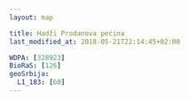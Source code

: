 ```yaml
---
layout: map

title: Hadži Prodanova pećina
last_modified_at: 2018-05-21T22:14:45+02:00

WDPA: [328923]
BioRaS: [126]
geoSrbija:
  L1_183: [60]
---
```

